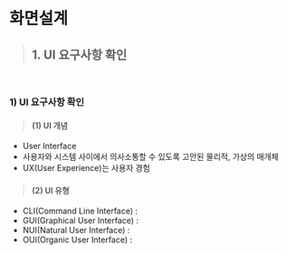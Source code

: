 # 화면설계

> ## 1. UI 요구사항 확인

<br>

### 1) UI 요구사항 확인

> #### (1) UI 개념
- User Interface
- 사용자와 시스템 사이에서 의사소통할 수 있도록 고안된 물리적, 가상의 매개체
- UX(User Experience)는 사용자 경험

> #### (2) UI 유형
- CLI(Command Line Interface) : 
- GUI(Graphical User Interface) : 
- NUI(Natural User Interface) : 
- OUI(Organic User Interface) : 
